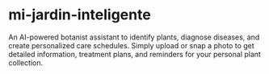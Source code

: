 # mi-jardin-inteligente
An AI-powered botanist assistant to identify plants, diagnose diseases, and create personalized care schedules. Simply upload or snap a photo to get detailed information, treatment plans, and reminders for your personal plant collection.
